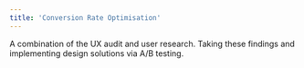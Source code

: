 ```yaml
---
title: 'Conversion Rate Optimisation'
---
```


A combination of the UX audit and user research. Taking these findings and implementing design solutions via A/B testing.
